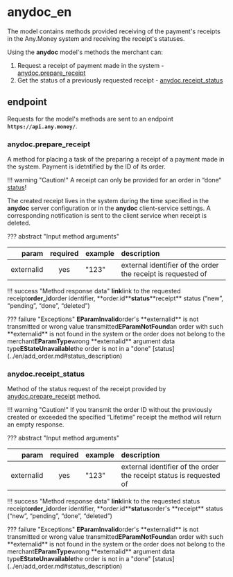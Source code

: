 # anydoc\_en

The model contains methods provided receiving of the payment's receipts in the Any.Money system and receiving the receipt's statuses.

Using the **anydoc** model's methods the merchant can:

1. Request a receipt of payment made in the system - [anydoc.prepare\_receipt](anydoc_en.md#anydoc_prepare_receipt)
2. Get the status of a previously requested receipt - [anydoc.receipt\_status](anydoc_en.md#anydoc_receipt_status)

## endpoint

Requests for the model's methods are sent to an endpoint **`https://api.any.money/`**.

### anydoc.prepare\_receipt

A method for placing a task of the preparing a receipt of a payment made in the system. Payment is idetntified by the ID of its order.

!!! warning "Caution!" A receipt can only be provided for an order in “done“ [status](en/add_order.md#status_description)!

The created receipt lives in the system during the time specified in the **anydoc** server configuration or in the **anydoc** client-service settings. A corresponding notification is sent to the client service when receipt is deleted.

??? abstract "Input method arguments"

| param | required | example | description |
| ---: | :---: | :--- | :--- |
| externalid | yes | "123" | external identifier of the order the receipt is requested of |

!!! success "Method response data" **link**link to the requested receipt**order\_id**order identifier, \*\*order.id\*\***status**\*\*receipt\*\* status \(“new”, “pending”, “done”, “deleted”\)

??? failure "Exceptions" **EParamInvalid**order's \*\*externalid\*\* is not transmitted or wrong value transmitted**EParamNotFound**an order with such \*\*externalid\*\* is not found in the system or the order does not belong to the merchant**EParamType**wrong \*\*externalid\*\* argument data type**EStateUnavailable**the order is not in a "done" \[status\]\(../en/add\_order.md\#status\_description\)

### anydoc.receipt\_status

Method of the status request of the receipt provided by [anydoc.prepare\_receipt](anydoc_en.md#anydoc_prepare_receipt) method.

!!! warning "Caution!" If you transmit the order ID without the previously created or exceeded the specified “Lifetime” receipt the method will return an empty response.

??? abstract "Input method arguments"

| param | required | example | description |
| ---: | :---: | :--- | :--- |
| externalid | yes | "123" | external identifier of the order the receipt status is requested of |

!!! success "Method response data" **link**link to the requested status receipt**order\_id**order identifier, \*\*order.id\*\***status**order's \*\*receipt\*\* status \(“new”, “pending”, “done”, “deleted”\)

??? failure "Exceptions" **EParamInvalid**order's \*\*externalid\*\* is not transmitted or wrong value transmitted**EParamNotFound**an order with such \*\*externalid\*\* is not found in the system or the order does not belong to the merchant**EParamType**wrong \*\*externalid\*\* argument data type**EStateUnavailable**the order is not in a "done" \[status\]\(../en/add\_order.md\#status\_description\)

